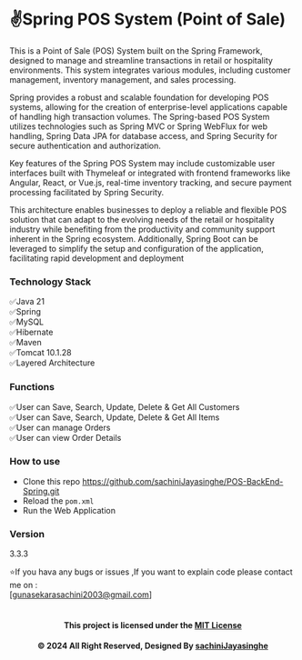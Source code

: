 # ✌️Spring POS System (Point of Sale)

This is a Point of Sale (POS) System built on the Spring Framework, designed to manage and streamline transactions in
retail or hospitality environments. This system integrates various modules, including customer management, inventory
management, and sales processing.

Spring provides a robust and scalable foundation for developing POS systems, allowing for the creation of
enterprise-level applications capable of handling high transaction volumes. The Spring-based POS System utilizes
technologies such as Spring MVC or Spring WebFlux for web handling, Spring Data JPA for database access, and Spring
Security for secure authentication and authorization.

Key features of the Spring POS System may include customizable user interfaces built with Thymeleaf or integrated with
frontend frameworks like Angular, React, or Vue.js, real-time inventory tracking, and secure payment processing
facilitated by Spring Security.

This architecture enables businesses to deploy a reliable and flexible POS solution that can adapt to the evolving needs
of the retail or hospitality industry while benefiting from the productivity and community support inherent in the
Spring ecosystem. Additionally, Spring Boot can be leveraged to simplify the setup and configuration of the application,
facilitating rapid development and deployment

### Technology Stack

✅Java 21<br/>
✅Spring<br/>
✅MySQL<br/>
✅Hibernate<br/>
✅Maven<br/>
✅Tomcat 10.1.28<br/>
✅Layered Architecture<br/>

### Functions

✅User can Save, Search, Update, Delete & Get All Customers<br/>
✅User can Save, Search, Update, Delete & Get All Items<br/>
✅User can manage Orders<br/>
✅User can view Order Details<br/>

### How to use

* Clone this repo https://github.com/sachiniJayasinghe/POS-BackEnd-Spring.git
* Reload the `pom.xml`
* Run the Web Application

### Version

3.3.3

⭐️If you hava any bugs or issues ,If you want to explain code please contact me on :<br/>
[gunasekarasachini2003@gmail.com]<br/><br/>

<div align="center">

#### This project is licensed under the [MIT License](LICENSE)

#### © 2024 All Right Reserved, Designed By [sachiniJayasinghe](https://github.com/sachiniJayasinghe)

</div>
